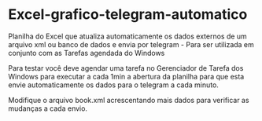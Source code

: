 # Excel-grafico-telegram-automatico
Planilha do Excel que atualiza automaticamente os dados externos de um arquivo xml ou banco de dados e envia 
por telegram - Para ser utilizada em conjunto com as Tarefas agendada do Windows

Para testar você deve agendar uma tarefa no Gerenciador de Tarefa dos Windows para executar a cada 1min a 
abertura da planilha para que esta envie automaticamente os dados para o telegram a cada minuto.

Modifique o arquivo book.xml acrescentando mais dados para verificar as mudanças a cada envio.
